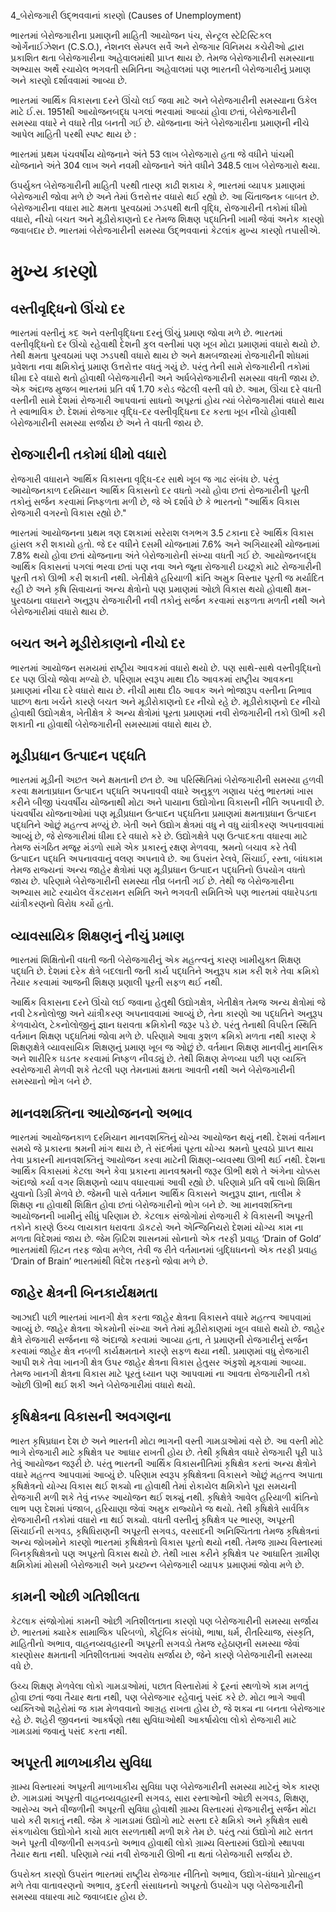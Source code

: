 4_બેરોજગારી ઉદ્ભવવાનાં કારણો
(Causes of Unemployment)

ભારતમાં બેરોજગારીના પ્રમાણની માહિતી આયોજન પંચ, સેન્ટ્રલ સ્ટેટિસ્ટિકલ ઓર્ગેનાઈઝેશન (C.S.O.), નેશનલ સેમ્પલ સર્વે અને રોજગાર વિનિમય કચેરીઓ દ્વારા પ્રકાશિત થતા બેરોજગારીના અહેવાલમાંથી પ્રાપ્ત થાય છે. તેમજ બેરોજગારીની સમસ્યાના અભ્યાસ અર્થે રચાયેલ ભગવતી સમિતિના અહેવાલમાં પણ ભારતની બેરોજગારીનું પ્રમાણ અને કારણો દર્શાવવામાં આવ્યા છે.

ભારતમાં આર્થિક વિકાસના દરને ઊંચો લઈ જવા માટે અને બેરોજગારીની સમસ્યાના ઉકેલ માટે ઈ.સ. 1951થી આયોજનબદ્ધ પગલાં ભરવામાં આવ્યાં હોવા છતાં, બેરોજગારીની સમસ્યા વધારે ને વધારે તીવ્ર બનતી ગઈ છે. યોજનાના અંતે બેરોજગારીના પ્રમાણની નીચે આપેલ માહિતી પરથી સ્પષ્ટ થાય છે :

ભારતમાં પ્રથમ પંચવર્ષીય યોજનાને અંતે 53 લાખ બેરોજગારો હતા જે વધીને પાંચમી યોજનાને અંતે 304 લાખ અને નવમી યોજનાને અંતે વધીને 348.5 લાખ બેરોજગારો થયા.

ઉપર્યુક્ત બેરોજગારીની માહિતી પરથી તારણ કાઢી શકાય કે, ભારતમાં વ્યાપક પ્રમાણમાં બેરોજગારી જોવા મળે છે અને તેમાં ઉત્તરોત્તર વધારો થઈ રહ્યો છે. આ ચિંતાજનક બાબત છે. બેરોજગારીના વધારા માટે ક્ષમતા પુરવઠામાં ઝડપથી થતી વૃદ્ધિ, રોજગારીની તકોમાં ધીમો વધારો, નીચો બચત અને મૂડીરોકાણનો દર તેમજ શિક્ષણ પદ્ધતિની ખામી જેવાં અનેક કારણો જવાબદાર છે. ભારતમાં બેરોજગારીની સમસ્યા ઉદ્ભવવાનાં કેટલાંક મુખ્ય કારણો તપાસીએ.

# મુખ્ય કારણો

## વસ્તીવૃદ્ધિનો ઊંચો દર
ભારતમાં વસ્તીનું કદ અને વસ્તીવૃદ્ધિના દરનું ઊંચું પ્રમાણ જોવા મળે છે. ભારતમાં વસ્તીવૃદ્ધિનો દર ઊંચો રહેવાથી દેશની કુલ વસ્તીમાં પણ ખૂબ મોટા પ્રમાણમાં વધારો થયો છે. તેથી ક્ષમતા પુરવઠામાં પણ ઝડપથી વધારો થાય છે અને ક્ષમબજારમાં રોજગારીની શોધમાં પ્રવેશતા નવા ક્ષમિકોનું પ્રમાણ ઉત્તરોત્તર વધતું ગયું છે. પરંતુ તેની સામે રોજગારીની તકોમાં ધીમા દરે વધારો થતો હોવાથી બેરોજગારીની અને અર્ધબેરોજગારીની સમસ્યા વધતી જાય છે. એક અંદાજ મુજબ ભારતમાં પ્રતિ વર્ષ 1.70 કરોડ જેટલી વસ્તી વધે છે. આમ, ઊંચા દરે વધતી વસ્તીની સામે દેશમાં રોજગારી આપવાનાં સાધનો અપૂરતાં હોય ત્યાં બેરોજગારીમાં વધારો થાય તે સ્વાભાવિક છે. દેશમાં રોજગાર વૃદ્ધિ-દર વસ્તીવૃદ્ધિના દર કરતા ખૂબ નીચો હોવાથી બેરોજગારીની સમસ્યા સર્જાય છે અને તે વધતી જાય છે.

## રોજગારીની તકોમાં ધીમો વધારો
રોજગારી વધારાને આર્થિક વિકાસના વૃદ્ધિ-દર સાથે ખૂબ જ ગાઢ સંબંધ છે. પરંતુ આયોજનકાળ દરમિયાન આર્થિક વિકાસનો દર વધતો ગયો હોવા છતાં રોજગારીની પૂરતી તકોનું સર્જન કરવામાં નિષ્ફળતા મળી છે, જે એ દર્શાવે છે કે ભારતનો "આર્થિક વિકાસ રોજગારી વગરનો વિકાસ રહ્યો છે."

ભારતમાં આયોજનના પ્રથમ ત્રણ દશકામાં સરેરાશ લગભગ 3.5 ટકાના દરે આર્થિક વિકાસ હાંસલ કરી શકાયો હતો. જે દર વધીને દસમી યોજનામાં 7.6% અને અગિયારમી યોજનામાં 7.8% થયો હોવા છતાં યોજનાના અંતે બેરોજગારોની સંખ્યા વધતી ગઈ છે. આયોજનબદ્ધ આર્થિક વિકાસનાં પગલાં ભરવા છતાં પણ નવા અને જૂના રોજગારી ઇચ્છૂકો માટે રોજગારીની પૂરતી તકો ઊભી કરી શકાતી નથી. ખેતીક્ષેત્રે હરિયાળી ક્રાંતિ અમુક વિસ્તાર પૂરતી જ મર્યાદિત રહી છે અને કૃષિ સિવાયનાં અન્ય ક્ષેત્રોનો પણ પ્રમાણમાં ઓછો વિકાસ થયો હોવાથી ક્ષમ-પુરવઠાના વધારાને અનુરૂપ રોજગારીની નવી તકોનું સર્જન કરવામાં સફળતા મળતી નથી અને બેરોજગારીમાં વધારો થાય છે.

## બચત અને મૂડીરોકાણનો નીચો દર
ભારતમાં આયોજન સમયમાં રાષ્ટ્રીય આવકમાં વધારો થયો છે. પણ સાથે-સાથે વસ્તીવૃદ્ધિનો દર પણ ઊંચો જોવા મળ્યો છે. પરિણામ સ્વરૂપ માથા દીઠ આવકમાં રાષ્ટ્રીય આવકના પ્રમાણમાં નીચા દરે વધારો થાય છે. નીચી માથા દીઠ આવક અને ભોજારૂપ વસ્તીના નિભાવ પાછળ થતા ખર્ચને કારણે બચત અને મૂડીરોકાણનો દર નીચો રહે છે. મૂડીરોકાણનો દર નીચો હોવાથી ઉદ્યોગક્ષેત્ર, ખેતીક્ષેત્ર કે અન્ય ક્ષેત્રોમાં પૂરતા પ્રમાણમાં નવી રોજગારીની તકો ઊભી કરી શકાતી ના હોવાથી બેરોજગારીની સમસ્યામાં વધારો થાય છે.

## મૂડીપ્રધાન ઉત્પાદન પદ્ધતિ
ભારતમાં મૂડીની અછત અને ક્ષમતાની છત છે. આ પરિસ્થિતિમાં બેરોજગારીની સમસ્યા હળવી કરવા ક્ષમતાપ્રધાન ઉત્પાદન પદ્ધતિ અપનાવવી વધારે અનુકૂળ ગણાય પરંતુ ભારતમાં ખાસ કરીને બીજી પંચવર્ષીય યોજનાથી મોટા અને પાયાના ઉદ્યોગોના વિકાસની નીતિ અપનાવી છે. પંચવર્ષીય યોજનાઓમાં પણ મૂડીપ્રધાન ઉત્પાદન પદ્ધતિના પ્રમાણમાં ક્ષમતાપ્રધાન ઉત્પાદન પદ્ધતિને ઓછું મહત્ત્વ મળ્યું છે. ખેતી અને ઉદ્યોગ ક્ષેત્રમાં વધુ ને વધુ યાંત્રીકરણ અપનાવવામાં આવ્યું છે, જે રોજગારીમાં ધીમા દરે વધારો કરે છે. ઉદ્યોગક્ષેત્રે પણ ઉત્પાદકતા વધારવા માટે તેમજ સંગઠિત મજૂર મંડળો સામે એક પ્રકારનું રક્ષણ મેળવવા, શ્રમનો બચાવ કરે તેવી ઉત્પાદન પદ્ધતિ અપનાવવાનું વલણ અપનાવે છે. આ ઉપરાંત રેલવે, સિંચાઈ, રસ્તા, બાંધકામ તેમજ રાજ્યનાં અન્ય જાહેર ક્ષેત્રોમાં પણ મૂડીપ્રધાન ઉત્પાદન પદ્ધતિનો ઉપયોગ વધતો જાય છે. પરિણામે બેરોજગારીની સમસ્યા તીવ્ર બનતી ગઈ છે. તેથી જ બેરોજગારીના અભ્યાસ માટે રચાયેલ વેંકટરામન સમિતિ અને ભગવતી સમિતિએ પણ ભારતમાં વધારેપડતા યાંત્રીકરણનો વિરોધ કર્યો હતો.

## વ્યાવસાયિક શિક્ષણનું નીચું પ્રમાણ
ભારતમાં શિક્ષિતોની વધતી જતી બેરોજગારીનું એક મહત્ત્વનું કારણ ખામીયુક્ત શિક્ષણ પદ્ધતિ છે. દેશમાં દરેક ક્ષેત્રે બદલાતી જતી કાર્ય પદ્ધતિને અનુરૂપ કામ કરી શકે તેવા ક્રમિકો તૈયાર કરવામાં આજની શિક્ષણ પ્રણાલી પૂરતી સફળ થઈ નથી.

આર્થિક વિકાસના દરને ઊંચો લઈ જવાના હેતુથી ઉદ્યોગક્ષેત્ર, ખેતીક્ષેત્ર તેમજ અન્ય ક્ષેત્રોમાં જે નવી ટેકનોલોજી અને યાંત્રીકરણ અપનાવવામાં આવ્યું છે, તેના કારણો આ પદ્ધતિને અનુરૂપ કેળવાયેલ, ટેકનોલોજીનું જ્ઞાન ધરાવતા ક્રમિકોની જરૂર પડે છે. પરંતુ તેનાથી વિપરિત સ્થિતિ વર્તમાન શિક્ષણ પદ્ધતિમાં જોવા મળે છે. પરિણામે આવા કુશળ ક્રમિકો મળતા નથી કારણ કે શિક્ષણક્ષેત્રે વ્યાવસાયિક શિક્ષણનું પ્રમાણ ખૂબ જ ઓછું છે. વર્તમાન શિક્ષણ માનવીનું માનસિક અને શારીરિક ઘડતર કરવામાં નિષ્ફળ નીવડ્યું છે. તેથી શિક્ષણ મેળવ્યા પછી પણ વ્યક્તિ સ્વરોજગારી મેળવી શકે તેટલી પણ તેમનામાં ક્ષમતા આવતી નથી અને બેરોજગારીની સમસ્યાનો ભોગ બને છે.

## માનવશક્તિના આયોજનનો અભાવ
ભારતમાં આયોજનકાળ દરમિયાન માનવશક્તિનું યોગ્ય આયોજન થયું નથી. દેશમાં વર્તમાન સમયે જે પ્રકારના શ્રમની માંગ થાય છે, તે સંદર્ભમાં પૂરતા યોગ્ય શ્રમનો પુરવઠો પ્રાપ્ત થાય તેવા પ્રકારની માનવશક્તિનું આયોજન કરવા માટેની શિક્ષણ-વ્યવસ્થા ઊભી થઈ નથી. દેશના આર્થિક વિકાસમાં કેટલા અને કેવા પ્રકારના માનવશ્રમની જરૂર ઊભી થશે તે અંગેના ચોક્કસ અંદાજો કર્યા વગર શિક્ષણનો વ્યાપ વધારવામાં આવી રહ્યો છે. પરિણામે પ્રતિ વર્ષે લાખો શિક્ષિત યુવાનો ડિગ્રી મેળવે છે. જેમની પાસે વર્તમાન આર્થિક વિકાસને અનુરૂપ જ્ઞાન, તાલીમ કે શિક્ષણ ના હોવાથી શિક્ષિત હોવા છતાં બેરોજગારીનો ભોગ બને છે. આ માનવશક્તિના આયોજનની ખામીનું સીધું પરિણામ છે. કેટલાક સંજોગોમાં રોજગારી કે વિકાસની અપૂરતી તકોને કારણે ઉચ્ચ લાયકાત ધરાવતા ડૉકટરો અને એન્જિનિયરો દેશમાં યોગ્ય કામ ના મળતા વિદેશમાં જાય છે. જેમ બ્રિટિશ શાસનમાં સોનાનો એક તરફી પ્રવાહ ‘Drain of Gold’ ભારતમાંથી બ્રિટન તરફ જોવા મળેલ, તેવી જ રીતે વર્તમાનમાં બુદ્ધિધનનો એક તરફી પ્રવાહ ‘Drain of Brain’ ભારતમાંથી વિદેશ તરફનો જોવા મળે છે.

## જાહેર ક્ષેત્રની બિનકાર્યક્ષમતા
આઝાદી પછી ભારતમાં ખાનગી ક્ષેત્ર કરતા જાહેર ક્ષેત્રના વિકાસને વધારે મહત્ત્વ આપવામાં આવ્યું છે. જાહેર ક્ષેત્રના એકમોની સંખ્યા અને તેમાં મૂડીરોકાણમાં ખૂબ વધારો થયો છે. જાહેર ક્ષેત્રે રોજગારી સર્જનના જે અંદાજો કરવામાં આવ્યા હતા, તે પ્રમાણની રોજગારીનું સર્જન કરવામાં જાહેર ક્ષેત્ર નબળી કાર્યક્ષમતાને કારણે સફળ થયા નથી. પ્રમાણમાં વધુ રોજગારી આપી શકે તેવા ખાનગી ક્ષેત્ર ઉપર જાહેર ક્ષેત્રના વિકાસ હેતુસર અંકુશો મૂકવામાં આવ્યા. તેમજ ખાનગી ક્ષેત્રના વિકાસ માટે પૂરતું ધ્યાન પણ આપવામાં ના આવતા રોજગારીની તકો ઓછી ઊભી થઈ શકી અને બેરોજગારીમાં વધારો થયો.

## કૃષિક્ષેત્રના વિકાસની અવગણના
ભારત કૃષિપ્રધાન દેશ છે અને ભારતની મોટા ભાગની વસ્તી ગામડાઓમાં વસે છે. આ વસ્તી મોટે ભાગે રોજગારી માટે કૃષિક્ષેત્ર પર આધાર રાખતી હોય છે. તેથી કૃષિક્ષેત્ર વધારે રોજગારી પૂરી પાડે તેવું આયોજન જરૂરી છે. પરંતુ ભારતની આર્થિક વિકાસનીતિમાં કૃષિક્ષેત્ર કરતાં અન્ય ક્ષેત્રોને વધારે મહત્ત્વ આપવામાં આવ્યું છે. પરિણામ સ્વરૂપ કૃષિક્ષેત્રના વિકાસને ઓછું મહત્ત્વ અપાતા કૃષિક્ષેત્રનો યોગ્ય વિકાસ થઈ શક્યો ના હોવાથી તેમાં રોકાયેલ ક્ષમિકોને પૂરા સમયની રોજગારી મળી શકે તેવું નક્કર આયોજન થઈ શક્યું નથી. કૃષિક્ષેત્રે આવેલ હરિયાળી ક્રાંતિનો લાભ પણ દેશમાં પંજાબ, હરિયાણા જેવાં અમુક રાજ્યોને જ થયો. તેથી કૃષિક્ષેત્રે સાર્વત્રિક રોજગારીની તકોમાં વધારો ના થઈ શક્યો. વધતી વસ્તીનું કૃષિક્ષેત્ર પર ભારણ, અપૂરતી સિંચાઈની સગવડ, કૃષિધિરાણની અપૂરતી સગવડ, વરસાદની અનિશ્ચિતતા તેમજ કૃષિક્ષેત્રનાં અન્ય જોખમોને કારણો ભારતમાં કૃષિક્ષેત્રનો વિકાસ પૂરતો થયો નથી. તેમજ ગ્રામ્ય વિસ્તારમાં બિનકૃષિક્ષેત્રનો પણ અપૂરતો વિકાસ થયો છે. તેથી ખાસ કરીને કૃષિક્ષેત્ર પર આધારિત ગ્રામીણ ક્ષમિકોમાં મોસમી બેરોજગારી અને પ્રચ્છન્ન બેરોજગારી વ્યાપક પ્રમાણમાં જોવા મળે છે.

## કામની ઓછી ગતિશીલતા
કેટલાક સંજોગોમાં કામની ઓછી ગતિશીલતાના કારણો પણ બેરોજગારીની સમસ્યા સર્જાય છે. ભારતમાં ક્યારેક સામાજિક પરિબળો, કૌટુંબિક સંબંધો, ભાષા, ધર્મ, રીતરિયાજ, સંસ્કૃતિ, માહિતીનો અભાવ, વાહનવ્યવહારની અપૂરતી સગવડો તેમજ રહેઠાણની સમસ્યા જેવાં કારણોસર ક્ષમતાની ગતિશીલતામાં અવરોધ સર્જાય છે, જેને કારણે બેરોજગારીની સમસ્યા વધે છે.

ઉચ્ચ શિક્ષણ મેળવેલા લોકો ગામડાઓમાં, પછાત વિસ્તારોમાં કે દૂરનાં સ્થળોએ કામ મળતું હોવા છતાં જવા તૈયાર થતા નથી, પણ બેરોજગાર રહેવાનું પસંદ કરે છે. મોટા ભાગે આવી વ્યક્તિઓ શહેરોમાં જ કામ મેળવવાનો આગ્રહ રાખતા હોય છે, જે શક્ય ના બનતા બેરોજગાર રહે છે. શહેરી જીવનનાં આકર્ષણો તથા સુવિધાઓથી આકર્ષાયેલા લોકો રોજગારી માટે ગામડામાં જવાનું પસંદ કરતા નથી.

## અપૂરતી માળખાકીય સુવિધા
ગ્રામ્ય વિસ્તારમાં અપૂરતી માળખાકીય સુવિધા પણ બેરોજગારીની સમસ્યા માટેનું એક કારણ છે. ગામડામાં અપૂરતી વાહનવ્યવહારની સગવડ, સારા રસ્તાઓની ઓછી સગવડ, શિક્ષણ, આરોગ્ય અને વીજળીની અપૂરતી સુવિધા હોવાથી ગ્રામ્ય વિસ્તારમાં રોજગારીનું સર્જન મોટા પાયે કરી શકાતું નથી. જેમ કે ગામડામાં ઉદ્યોગો માટે સસ્તા દરે ક્ષમિકો અને કૃષિક્ષેત્ર સાથે સંકળાયેલા ઉદ્યોગોને કાચો માલ સરળતાથી મળી શકે તેમ છે. પરંતુ ત્યાં ઉદ્યોગો માટે સતત અને પૂરતી વીજળીની સગવડનો અભાવ હોવાથી લોકો ગ્રામ્ય વિસ્તારમાં ઉદ્યોગો સ્થાપવા તૈયાર થતા નથી. પરિણામે ત્યાં નવી રોજગારી ઊભી ના થતાં બેરોજગારી સર્જાય છે.

ઉપરોક્ત કારણો ઉપરાંત ભારતમાં રાષ્ટ્રીય રોજગાર નીતિનો અભાવ, ઉદ્યોગ-ધંધાને પ્રોત્સાહન મળે તેવા વાતાવરણનો અભાવ, કુદરતી સંસાધનનો અપૂરતો ઉપયોગ પણ બેરોજગારીની સમસ્યા વધારવા માટે જવાબદાર હોય છે.
